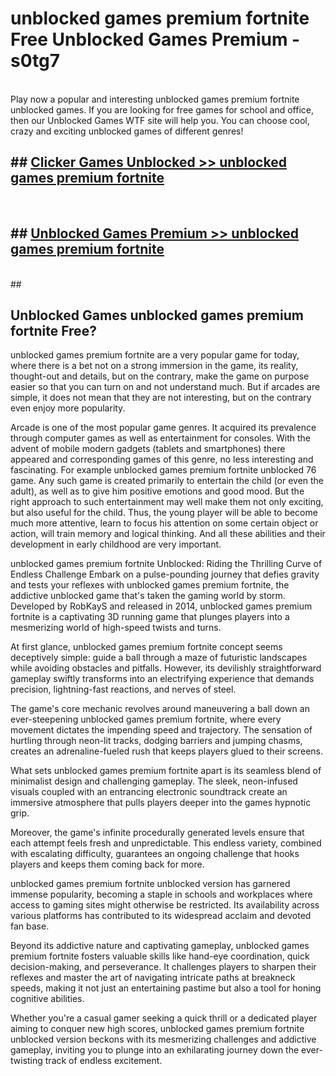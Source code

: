 # unblocked games premium fortnite  Free Unblocked Games Premium - s0tg7 <br>
<br>
Play now a popular and interesting unblocked games premium fortnite unblocked games. If you are looking for free games for school and office, then our Unblocked Games WTF site will help you. You can choose cool, crazy and exciting unblocked games of different genres!


## ##  [Clicker Games Unblocked >> unblocked games premium fortnite](http://freeplayer.one?title=unblocked_games_premium_fortnite&ref=UGames)
  <br>

##  ## [Unblocked Games Premium >> unblocked games premium fortnite](http://freeplayer.one?title=unblocked_games_premium_fortnite&ref=UGames)
  <br>
  ##



## Unblocked Games unblocked games premium fortnite Free?

unblocked games premium fortnite are a very popular game for today, where there is a bet not on a strong immersion in the game, its reality, thought-out and details, but on the contrary, make the game on purpose easier so that you can turn on and not understand much. But if arcades are simple, it does not mean that they are not interesting, but on the contrary even enjoy more popularity.

Arcade is one of the most popular game genres. It acquired its prevalence through computer games as well as entertainment for consoles. With the advent of mobile modern gadgets (tablets and smartphones) there appeared and corresponding games of this genre, no less interesting and fascinating. For example unblocked games premium fortnite unblocked 76 game. Any such game is created primarily to entertain the child (or even the adult), as well as to give him positive emotions and good mood. But the right approach to such entertainment may well make them not only exciting, but also useful for the child. Thus, the young player will be able to become much more attentive, learn to focus his attention on some certain object or action, will train memory and logical thinking. And all these abilities and their development in early childhood are very important.

unblocked games premium fortnite Unblocked: Riding the Thrilling Curve of Endless Challenge
Embark on a pulse-pounding journey that defies gravity and tests your reflexes with unblocked games premium fortnite, the addictive unblocked game that's taken the gaming world by storm. Developed by RobKayS and released in 2014, unblocked games premium fortnite is a captivating 3D running game that plunges players into a mesmerizing world of high-speed twists and turns.

At first glance, unblocked games premium fortnite concept seems deceptively simple: guide a ball through a maze of futuristic landscapes while avoiding obstacles and pitfalls. However, its devilishly straightforward gameplay swiftly transforms into an electrifying experience that demands precision, lightning-fast reactions, and nerves of steel.

The game's core mechanic revolves around maneuvering a ball down an ever-steepening unblocked games premium fortnite, where every movement dictates the impending speed and trajectory. The sensation of hurtling through neon-lit tracks, dodging barriers and jumping chasms, creates an adrenaline-fueled rush that keeps players glued to their screens.

What sets unblocked games premium fortnite apart is its seamless blend of minimalist design and challenging gameplay. The sleek, neon-infused visuals coupled with an entrancing electronic soundtrack create an immersive atmosphere that pulls players deeper into the games hypnotic grip.

Moreover, the game's infinite procedurally generated levels ensure that each attempt feels fresh and unpredictable. This endless variety, combined with escalating difficulty, guarantees an ongoing challenge that hooks players and keeps them coming back for more.

unblocked games premium fortnite unblocked version has garnered immense popularity, becoming a staple in schools and workplaces where access to gaming sites might otherwise be restricted. Its availability across various platforms has contributed to its widespread acclaim and devoted fan base.

Beyond its addictive nature and captivating gameplay, unblocked games premium fortnite fosters valuable skills like hand-eye coordination, quick decision-making, and perseverance. It challenges players to sharpen their reflexes and master the art of navigating intricate paths at breakneck speeds, making it not just an entertaining pastime but also a tool for honing cognitive abilities.

Whether you're a casual gamer seeking a quick thrill or a dedicated player aiming to conquer new high scores, unblocked games premium fortnite unblocked version beckons with its mesmerizing challenges and addictive gameplay, inviting you to plunge into an exhilarating journey down the ever-twisting track of endless excitement.